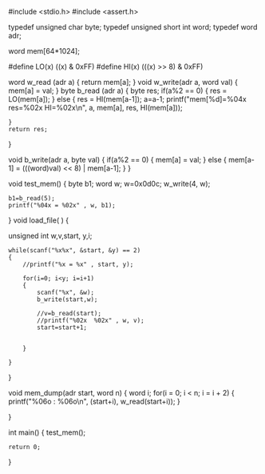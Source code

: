 #include <stdio.h>
#include <assert.h>

typedef unsigned char byte;
typedef unsigned short int word;
typedef word adr;

word mem[64*1024];




#define LO(x) ((x) & 0xFF)
#define HI(x) (((x) >> 8) & 0xFF)



word w_read (adr a) {
    return mem[a];
}
void w_write(adr a, word val) {
    mem[a] = val;
}
byte b_read (adr a) {
    byte res;
    if(a%2 == 0) {
        res = LO(mem[a]);
    }
    else {
        res = HI(mem[a-1]);
        a=a-1;
        printf("mem[%d]=%04x res=%02x HI=%02x\n", a, mem[a], res, HI(mem[a]));
        
    }
    return res;
}

void b_write(adr a, byte val)
{
	if(a%2 == 0) {
		mem[a] = val;
	}
	else
	{
		mem[a-1] = (((word)val) << 8) | mem[a-1];
	}
}


    













void test_mem() {
    byte b1;
    word w;
    w=0x0d0c;
    w_write(4, w);
    
    b1=b_read(5);
    printf("%04x = %02x" , w, b1);

}
void load_file( )
{

unsigned int w,v,start, y,i;


    while(scanf("%x%x", &start, &y) == 2)
    {
        //printf("%x = %x" , start, y);

        for(i=0; i<y; i=i+1)
        {
            scanf("%x", &w);
            b_write(start,w);

            //v=b_read(start);
            //printf("%02x  %02x" , w, v);
            start=start+1;


        }

    }
}

void mem_dump(adr start, word n)
{
word i;
    for(i = 0; i < n; i = i + 2)
    {
        printf("%06o : %06o\n", (start+i), w_read(start+i));
    }

}














int main() {
    test_mem();
    
    return 0;

}
